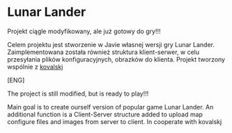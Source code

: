 # Lunar Lander

Projekt ciągle modyfikowany, ale już gotowy do gry!!!

Celem projektu jest stworzenie w Javie własnej wersji gry Lunar Lander. 
Zaimplementowana została również struktura klient-serwer, w celu przesyłania plików konfiguracyjnych, obrazków do klienta.
Projekt tworzony wspólnie z [kovalskj](https://github.com/kovalskj)


[ENG]

The project is still modified, but is ready to play!!!

Main goal is to create ourself version of popular game Lunar Lander.
An additional function is a Client-Server structure added to upload map configure files and images from server to client. 
In cooperate with kovalskj



